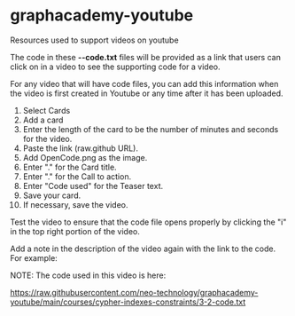 # graphacademy-youtube
Resources used to support videos on youtube

The code in these **<module>-<lesson>-code.txt** files will be provided as a link that users can click on in a video to see the supporting code for a video.

For any video that will have code files, you can add this information when the video is first created in Youtube or any time after it has been uploaded.

1. Select Cards
2. Add a card
3. Enter the length of the card to be the number of minutes and seconds for the video.
4. Paste the link (raw.github URL).
5. Add OpenCode.png as the image.
6. Enter "." for the Card title.
7. Enter "." for the Call to action.
8. Enter "Code used" for the Teaser text.
9. Save your card.
10. If necessary, save the video.

Test the video to ensure that the code file opens properly by clicking the "i" in the top right portion of the video.

Add a note in the description of the video again with the link to the code. For example:

NOTE: The code used in this video is here:

https://raw.githubusercontent.com/neo-technology/graphacademy-youtube/main/courses/cypher-indexes-constraints/3-2-code.txt

